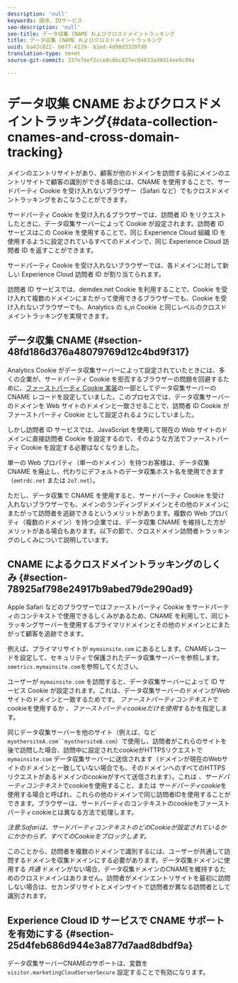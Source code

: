 ```yaml
---
description: 'null'
keywords: 順序、IDサービス
seo-description: 'null'
seo-title: データ収集 CNAME およびクロスドメイントラッキング
title: データ収集 CNAME およびクロスドメイントラッキング
uuid: ba42c822- b677-4139- b1ed-4d98d3320fd0
translation-type: tm+mt
source-git-commit: 337e7eef2cce8c0bc827ec04833ad0d14ee9c89a

---
```



# データ収集 CNAME およびクロスドメイントラッキング{#data-collection-cnames-and-cross-domain-tracking}

メインのエントリサイトがあり、顧客が他のドメインを訪問する前にメインのエントリサイトで顧客の識別ができる場合には、CNAME を使用することで、サードパーティ Cookie を受け入れないブラウザー（Safari など）でもクロスドメイントラッキングをおこなうことができます。

サードパーティ Cookie を受け入れるブラウザーでは、訪問者 ID をリクエストしたときに、データ収集サーバーによって Cookie が設定されます。訪問者 ID サービスはこの Cookie を使用することで、同じ Experience Cloud 組織 ID を使用するように設定されているすべてのドメインで、同じ Experience Cloud 訪問者 ID を返すことができます。

サードパーティ Cookie を受け入れないブラウザーでは、各ドメインに対して新しい Experience Cloud 訪問者 ID が割り当てられます。

訪問者 ID サービスでは、demdex.net Cookie を利用することで、Cookie を受け入れて複数のドメインにまたがって使用できるブラウザーでも、Cookie を受け入れないブラウザーでも、Analytics の s_vi Cookie と同じレベルのクロスドメイントラッキングを実現できます。

## データ収集 CNAME {#section-48fd186d376a48079769d12c4bd9f317}

Analytics Cookie がデータ収集サーバーによって設定されていたときには、多くの企業が、サードパーティ Cookie を拒否するブラウザーの問題を回避するために、[ファーストパーティ Cookie 実装](https://marketing.adobe.com/resources/help/en_US/whitepapers/first_party_cookies/)の一部としてデータ収集サーバーの CNAME レコードを設定していました。このプロセスでは、データ収集サーバーのドメインを Web サイトのドメインと一致させることで、訪問者 ID Cookie がファーストパーティ Cookie として設定されるようにしていました。

しかし訪問者 ID サービスでは、JavaScript を使用して現在の Web サイトのドメインに直接訪問者 Cookie を設定するので、そのような方法でファーストパーティ Cookie を設定する必要はなくなりました。

単一の Web プロパティ（単一のドメイン）を持つお客様は、データ収集 CNAME を廃止し、代わりにデフォルトのデータ収集ホスト名を使用できます（`omtrdc.net` または `2o7.net`）。

ただし、データ収集で CNAME を使用すると、サードパーティ Cookie を受け入れないブラウザーでも、メインのランディングドメインとその他のドメインにまたがって訪問者を追跡できるというメリットがあります。複数の Web プロパティ（複数のドメイン）を持つ企業では、データ収集 CNAME を維持した方がメリットがある場合もあります。以下の節で、クロスドメイン訪問者トラッキングのしくみについて説明しています。

## CNAME によるクロスドメイントラッキングのしくみ {#section-78925af798e24917b9abed79de290ad9}

Apple Safari などのブラウザーではファーストパーティ Cookie をサードパーティのコンテキストで使用できるしくみがあるため、CNAME を利用して、同じトラッキングサーバーを使用するプライマリドメインとその他のドメインとにまたがって顧客を追跡できます。

例えば、プライマリサイトが `mymainsite.com` にあるとします。CNAMEレコードを設定して、セキュリティで保護されたデータ収集サーバーを参照します。 `smetrics.mymainsite.com`を参照してください。

ユーザーが `mymainsite.com` を訪問すると、データ収集サーバーによって ID サービス Cookie が設定されます。これは、データ収集サーバーのドメインがWebサイトのドメインと一致するためです。 *ファーストパーティコンテキスト*でcookieを使用するか *、ファーストパーティcookieだけを使用*するかを指定します。

同じデータ収集サーバーを他のサイト（例えば、など `myothersiteA.com``myothersiteB.com`）で使用し、訪問者がこれらのサイトを後で訪問した場合、訪問中に設定されたcookieがHTTPSリクエストで `mymainsite.com` データ収集サーバーに送信されます（ドメインが現在のWebサイトのドメインと一致していない場合でも、そのドメインへのすべてのHTTPSリクエストがあるドメインのcookieがすべて送信されます）。これは *、サードパーティコンテキスト*でcookieを使用すること、または *サードパーティcookie*を使用する場合と呼ばれ、これらの他のドメインで同じ訪問者IDを使用することができます。ブラウザーは、サードパーティのコンテキストのcookieをファーストパーティcookieとは異なる方法で処理します。

*注意:Safariは、サードパーティコンテキストのどのCookieが設定されているかにかかわらず、すべてのCookieをブロックします。*

このことから、訪問者を複数のドメインで識別するには、ユーザーが共通して訪問するドメインを収集ドメインにする必要があります。データ収集ドメインに使用する *共通* ドメインがない場合、データ収集ドメインのCNAMEを維持するためのクロスドメインはありません。訪問者がメインエントリサイトを最初に訪問しない場合は、セカンダリサイトとメインサイトで訪問者が異なる訪問者として識別されます。

## Experience Cloud ID サービスで CNAME サポートを有効にする {#section-25d4feb686d944e3a877d7aad8dbdf9a}

データ収集サーバーCNAMEのサポートは、変数を `visitor.marketingCloudServerSecure` 設定することで有効になります。
